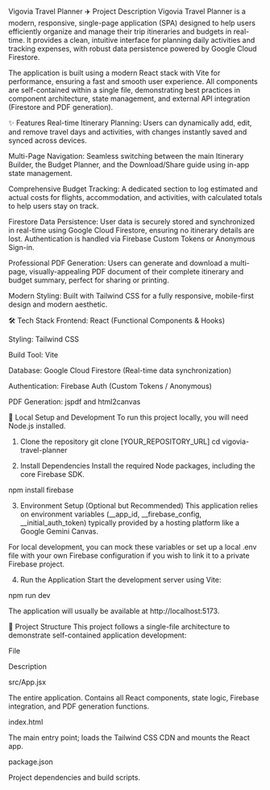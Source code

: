 Vigovia Travel Planner
✈️ Project Description
Vigovia Travel Planner is a modern, responsive, single-page application (SPA) designed to help users efficiently organize and manage their trip itineraries and budgets in real-time. It provides a clean, intuitive interface for planning daily activities and tracking expenses, with robust data persistence powered by Google Cloud Firestore.

The application is built using a modern React stack with Vite for performance, ensuring a fast and smooth user experience. All components are self-contained within a single file, demonstrating best practices in component architecture, state management, and external API integration (Firestore and PDF generation).

✨ Features
Real-time Itinerary Planning: Users can dynamically add, edit, and remove travel days and activities, with changes instantly saved and synced across devices.

Multi-Page Navigation: Seamless switching between the main Itinerary Builder, the Budget Planner, and the Download/Share guide using in-app state management.

Comprehensive Budget Tracking: A dedicated section to log estimated and actual costs for flights, accommodation, and activities, with calculated totals to help users stay on track.

Firestore Data Persistence: User data is securely stored and synchronized in real-time using Google Cloud Firestore, ensuring no itinerary details are lost. Authentication is handled via Firebase Custom Tokens or Anonymous Sign-in.

Professional PDF Generation: Users can generate and download a multi-page, visually-appealing PDF document of their complete itinerary and budget summary, perfect for sharing or printing.

Modern Styling: Built with Tailwind CSS for a fully responsive, mobile-first design and modern aesthetic.

🛠️ Tech Stack
Frontend: React (Functional Components & Hooks)

Styling: Tailwind CSS

Build Tool: Vite

Database: Google Cloud Firestore (Real-time data synchronization)

Authentication: Firebase Auth (Custom Tokens / Anonymous)

PDF Generation: jspdf and html2canvas

🚀 Local Setup and Development
To run this project locally, you will need Node.js installed.

1. Clone the repository
git clone [YOUR_REPOSITORY_URL]
cd vigovia-travel-planner

2. Install Dependencies
Install the required Node packages, including the core Firebase SDK.

npm install firebase

3. Environment Setup (Optional but Recommended)
This application relies on environment variables (__app_id, __firebase_config, __initial_auth_token) typically provided by a hosting platform like a Google Gemini Canvas.

For local development, you can mock these variables or set up a local .env file with your own Firebase configuration if you wish to link it to a private Firebase project.

4. Run the Application
Start the development server using Vite:

npm run dev

The application will usually be available at http://localhost:5173.

📂 Project Structure
This project follows a single-file architecture to demonstrate self-contained application development:

File

Description

src/App.jsx

The entire application. Contains all React components, state logic, Firebase integration, and PDF generation functions.

index.html

The main entry point; loads the Tailwind CSS CDN and mounts the React app.

package.json

Project dependencies and build scripts.

